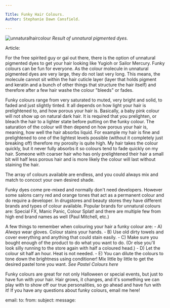 ```yaml
---

Title: Funky Hair Colours.
Author: Stephanie Dawn Cansfield.

---
```


![unnaturalhaircolour](funkyhair.jpg)
*Result of unnatural pigmented dyes.*

Article:

For the free spirited guy or gal out there, there is the option of unnatural pigmented dyes to get your hair looking like Yugioh or Sailor Mercury. Funky colours can be fun for everyone. As the colour molecule in unnatural pigmented dyes are very large, they do not last very long. This means, the molecule cannot sit within the hair cuticle layer (layer that holds pigment and keratin and a bunch of other things that structure the hair itself) and therefore after a few hair washe the colour "bleeds" or fades.

Funky colours range from very saturated to muted, very bright and solid, to faded and just slightly tinted. It all depends on how light your hair is prelightened to, and how porous your hair is. Basically, a baby pink colour will not show up on natural dark hair. It is required that you prelighten, or bleach the hair to a lighter state before putting on the funky colour. The saturation of the colour will then depend on how porous your hair is, meaning, how well the hair absorbs liquid. For example my hair is fine and prelightened to one of the lightest levels possible (without it completely just breaking off) therefore my porosity is quite high. My hair takes the colour quickly, but it never fully absorbs it so colours tend to fade quickly on my hair. Someone with coarser hair who has only prelightened their hair a small bit will half less porous hair and is more likely the colour will last without staining the hair.

The array of colours available are endless, and you could always mix and match to concoct your own desired shade.

Funky dyes come pre-mixed and normally don't need developers. However some salons carry red and orange tones that act as a permanent colour and do require a developer. In drugstores and beauty stores they have different brands and types of colour available. Popular brands for unnatural colours are: Special FX, Manic Panic, Colour Splat! and there are multiple few from high end brand names as well (Paul Mitchell, etc.)

A few things to remember when colouring your hair a funky colour are:
	- A) *Always* wear gloves. Colour stains your hands.
	- B) Use old dirty towels and cover everything and anything that could stain easily.
	- C) Make sure you bought enough of the product to do what you want to do. (Or else you'll look silly running to the store again with half a coloured head.)
	- D) Let the colour sit half an hour. Heat is not needed.
	- E) You can dilute the colours to tone down the brightness using conditioner! Mix little by little to get the desired pastel tone you want. *See Pastel Colours here*
	
Funky colours are great for not only Halloween or special events, but just to have fun with your hair. Hair grows, it changes, and it's something we can play with to show off our true personalities, so go ahead and have fun with it!	If you have any questions about funky colours, email me here!

email:
to:
from:
subject:
message:
